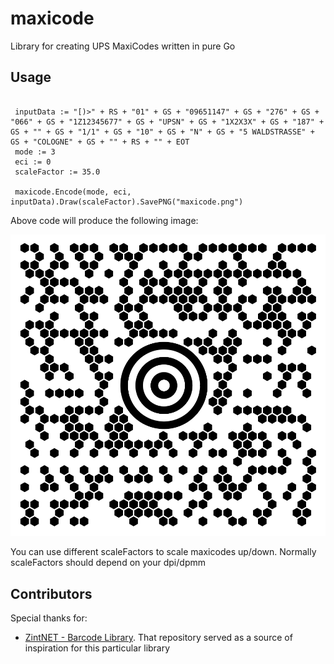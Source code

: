 # maxicode
Library for creating UPS MaxiCodes written in pure Go

## Usage

```

 inputData := "[)>" + RS + "01" + GS + "09651147" + GS + "276" + GS + "066" + GS + "1Z12345677" + GS + "UPSN" + GS + "1X2X3X" + GS + "187" + GS + "" + GS + "1/1" + GS + "10" + GS + "N" + GS + "5 WALDSTRASSE" + GS + "COLOGNE" + GS + "" + RS + "" + EOT
 mode := 3
 eci := 0
 scaleFactor := 35.0
 
 maxicode.Encode(mode, eci, inputData).Draw(scaleFactor).SavePNG("maxicode.png")

```

Above code will produce the following image:

![MaxiCode Mode 3](testdata/maxicode_mode_3.png)

You can use different scaleFactors to scale maxicodes up/down. Normally scaleFactors should depend on your dpi/dpmm

## Contributors
 
Special thanks for:
* [ZintNET - Barcode Library](https://sourceforge.net/projects/zintnet/). That repository served as a source of inspiration for this particular library